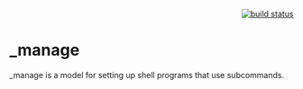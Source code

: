 <p align="right">
    <a href="https://travis-ci.org/eitherlands/_manage">
        <img src="https://travis-ci.org/eitherlands/_manage.svg?branch=master"
             alt="build status">
    </a>
</p>

# _manage

_manage is a model for setting up shell programs that use subcommands.
